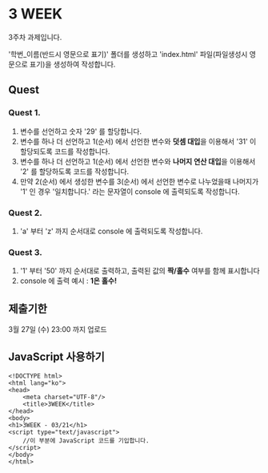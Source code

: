 # 3 WEEK

3주차 과제입니다.

'학번_이름(반드시 영문으로 표기)' 폴더를 생성하고 'index.html' 파일(파일생성시 영문으로 표기)을 생성하여 작성합니다.

## Quest

### Quest 1.
1) 변수를 선언하고 숫자 '29' 를 할당합니다.
2) 변수를 하나 더 선언하고 1(순서) 에서 선언한 변수와 **덧셈 대입**을 이용해서 '31' 이 할당되도록 코드를 작성합니다.
3) 변수를 하나 더 선언하고 1(순서) 에서 선언한 변수와 **나머지 연산 대입**을 이용해서 '2' 를 할당하도록 코드를 작성합니다.
4) 만약 2(순서) 에서 생성한 변수를 3(순서) 에서 선언한 변수로 나누었을때 나머지가 '1' 인 경우 '일치합니다.' 라는 문자열이 console 에 출력되도록 작성합니다.

### Quest 2.
1) 'a' 부터 'z' 까지 순서대로 console 에 출력되도록 작성합니다.

### Quest 3.
1) '1' 부터 '50' 까지 순서대로 출력하고, 출력된 값의 **짝/홀수** 여부를 함께 표시합니다
2) console 에 출력 예시 : **1은 홀수!**


## 제출기한

3월 27일 (수) 23:00 까지 업로드

## JavaScript 사용하기

```
<!DOCTYPE html>
<html lang="ko">
<head>
    <meta charset="UTF-8"/>
    <title>3WEEK</title>
</head>
<body>
<h1>3WEEK - 03/21</h1>
<script type="text/javascript">
    //이 부분에 JavaScript 코드를 기입합니다.
</script>
</body>
</html>
```